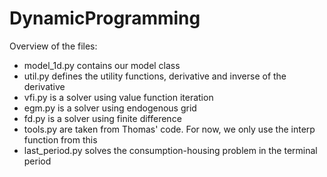 # DynamicProgramming
Overview of the files:
* model_1d.py contains our model class
* util.py defines the utility functions, derivative and inverse of the derivative
* vfi.py is a solver using value function iteration
* egm.py is a solver using endogenous grid
* fd.py is a solver using finite difference
* tools.py are taken from Thomas' code. For now, we only use the interp function from this
* last_period.py solves the consumption-housing problem in the terminal period
